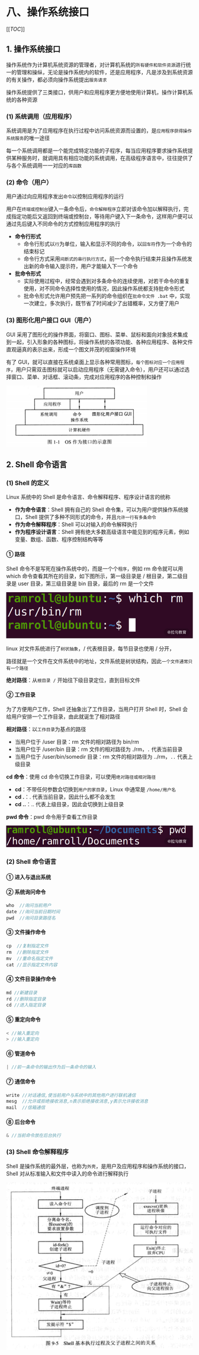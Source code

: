 # 八、操作系统接口

[[_TOC_]]

## 1. 操作系统接口

操作系统作为计算机系统资源的管理者，对计算机系统的`所有硬件和软件资源`进行统一的管理和操纵，无论是操作系统内的软件，还是应用程序，凡是涉及到系统资源的有关操作，都必须向操作系统提出`服务请求`

操作系统提供了三类接口，供用户和应用程序更方便地使用计算机，操作计算机系统的各种资源

### (1) 系统调用（应用程序）

系统调用是为了应用程序在执行过程中访问系统资源而设置的，是`应用程序获得操作系统服务`的唯一途径

每一个系统调用都是一个能完成特定功能的子程序，每当应用程序要求操作系统提供某种服务时，就调用具有相应功能的系统调用，在高级程序语言中，往往提供了与各个系统调用一一对应的`库函数`

### (2) 命令（用户）

用户通过向应用程序发出`命令`以控制应用程序的运行

用户在`终端或控制台`键入一条命令后，`命令解释程序`立即对该命令加以解释执行，完成指定功能后又返回到终端或控制台，等待用户键入下一条命令，这样用户便可以通过先后键入不同命令的方式控制应用程序的执行

* **命令行形式**
  * 命令行形式以`行`为单位，输入和显示不同的命令，以`回车符`作为一个命令的结束标记
  * 命令行方式采用`间断式的串行执行方式`，前一个命令执行结束并且操作系统发出新的命令输入提示符，用户才能输入下一个命令
* **批命令形式**
  * 实际使用过程中，经常会遇到对多条命令的连续使用，对若干命令的重复使用，对不同命令选择性使用的情况，因此操作系统都支持批命令形式
  * 批命令形式允许用户预先把一系列的命令组织在`批命令文件 .bat` 中，实现一次建立，多次执行，既节省了时间减少了出错概率，又方便了用户

### (3) 图形化用户接口 GUI（用户）

GUI 采用了图形化的操作界面，将窗口、图标、菜单、鼠标和面向对象技术集成到一起，引入形象的各种图标，将操作系统的各项功能、各种应用程序、各种文件直观逼真的表示出来，形成一个图文并茂的视窗操作环境

有了 GUI，就可以直接在系统桌面上显示各种常用图标，`每个图标对应一个应用程序`，用户只需双击图标就可以启动应用程序（无需键入命令），用户还可以通过选择窗口、菜单、对话框、滚动条，完成对应用程序的各种控制和操作

![用户与计算机硬件之间的接口](https://github.com/yuyuyuzhang/Blog/blob/master/images/%E8%AE%A1%E7%AE%97%E6%9C%BA/%E7%94%A8%E6%88%B7%E4%B8%8E%E8%AE%A1%E7%AE%97%E6%9C%BA%E7%A1%AC%E4%BB%B6%E4%B9%8B%E9%97%B4%E7%9A%84%E6%8E%A5%E5%8F%A3.png)

## 2. Shell 命令语言

### (1) Shell 的定义

Linux 系统中的 Shell 是命令语言、命令解释程序、程序设计语言的统称

* **作为命令语言**：Shell 拥有自己的 Shell 命令集，可以为用户提供操作系统接口，Shell 提供了多种不同形式的命令，并且`允许一行有多条命令`
* **作为命令解释程序**：Shell 可以对输入的命令解释执行
* **作为程序设计语言**：Shell 拥有绝大多数高级语言中能见到的程序元素，例如变量、数组、函数、程序控制结构等等

#### ① 路径

Shell 命令不是写死在操作系统中的，而是一个个`程序`，例如 rm 命令就可以用 which 命令查看其所在的目录，如下图所示，第一级目录是 / 根目录，第二级目录是 user 目录，第三级目录是 bin 目录，最后的 rm 是一个文件

![rm](https://github.com/yuyuyuzhang/Blog/blob/master/images/%E8%AE%A1%E7%AE%97%E6%9C%BA/rm.png)

linux 对文件系统进行了`树状抽象`，/ 代表根目录，每节目录也使用 / 分开，

路径就是一个文件在文件系统中的地址，文件系统是树状结构，因此`一个文件通常只有一个路径`

**绝对路径**：从`根目录 /` 开始往下级目录定位，直到目标文件

#### ② 工作目录

为了方便用户工作，Shell 还抽象出了工作目录，当用户打开 Shell 时，Shell 会给用户安排一个工作目录，由此就诞生了相对路径

**相对路径**：以`工作目录`为基点的路径

* 当用户位于 /user 目录：rm 文件的相对路径为 bin/rm
* 当用户位于 /user/bin 目录：rm 文件的相对路径为 ./rm，`.` 代表当前目录
* 当用户位于 /user/bin/somedir 目录：rm 文件的相对路径为 ../rm，`..` 代表上级目录

**cd 命令**：使用 cd 命令切换工作目录，可以使用`绝对路径或相对路径`

* **cd**：不带任何参数会切换到`用户的家目录`，Linux 中通常是 `/home/用户名`
* **cd .**：. 代表当前目录，因此什么都不会发生
* **cd ..**：.. 代表上级目录，因此会切换到上级目录

**pwd 命令**：pwd 命令用于查看工作目录

![pwd](https://github.com/yuyuyuzhang/Blog/blob/master/images/%E8%AE%A1%E7%AE%97%E6%9C%BA/pwd.png)

### (2) Shell 命令语言

#### ① 进入与退出系统

#### ② 系统询问命令

```javascript
who  //询问当前用户
date //询问当前日期时间
pwd  //询问目录路径名
```

#### ③ 文件操作命令

```javascript
cp  //复制指定文件
rm  //删除指定文件
mv  //重命名指定文件
cat //显示指定文件内容
```

#### ④ 文件目录操作命令

```javascript
md //新建目录
rd //删除指定目录
cd //进入指定目录
```

#### ⑤ 重定向命令

```javascript
< //输入重定向
> //输入重定向
```

#### ⑥ 管道命令

```javascript
| //前一条命令的输出作为后一条命令的输入
```

#### ⑦ 通信命令

```javascript
write //对话通信,使当前用户与系统中的其他用户进行联机通信
mesg  //允许或拒绝接收消息,n表示拒绝接收消息,y表示允许接收消息
mail  //信箱通信
```

#### ⑧ 后台命令

```javascript
& //当前命令放在后台执行
```

### (3) Shell 命令解释程序

Shell 是操作系统的最外层，也称为`外壳`，是用户及应用程序和操作系统的接口，Shell 对从标准输入和文件中读入的命令进行解释执行

![Shell执行过程](https://github.com/yuyuyuzhang/Blog/blob/master/images/%E8%AE%A1%E7%AE%97%E6%9C%BA/Shell%E6%89%A7%E8%A1%8C%E8%BF%87%E7%A8%8B.png)
